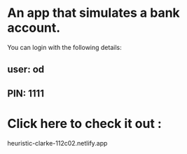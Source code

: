 # An app that simulates a bank account.

You can login with the following details:

## user: od

## PIN: 1111

# Click here to check it out :

heuristic-clarke-112c02.netlify.app
